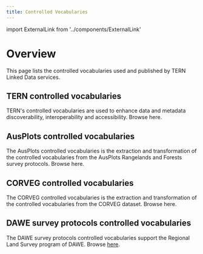 ```yaml
---
title: Controlled Vocabularies
---
```


import ExternalLink from '../components/ExternalLink'

# Overview

This page lists the controlled vocabularies used and published by TERN Linked Data services.

## TERN controlled vocabularies

TERN's controlled vocabularies are used to enhance data and metadata discoverability, interoperability and accessibility. Browse <ExternalLink href="https://linkeddata.tern.org.au/viewer/tern">here</ExternalLink>.

## AusPlots controlled vocabularies

The AusPlots controlled vocabularies is the extraction and transformation of the controlled vocabularies from the AusPlots Rangelands and Forests survey protocols. Browse <ExternalLink href="https://linkeddata.tern.org.au/viewer/ausplots">here</ExternalLink>.

## CORVEG controlled vocabularies

The CORVEG controlled vocabularies is the extraction and transformation of the controlled vocabularies from the CORVEG dataset. Browse <ExternalLink href="https://linkeddata.tern.org.au/viewer/corveg">here</ExternalLink>.

## DAWE survey protocols controlled vocabularies

The DAWE survey protocols controlled vocabularies support the Regional Land Survey program of DAWE. Browse [here](/viewers/dawe-vocabs).
